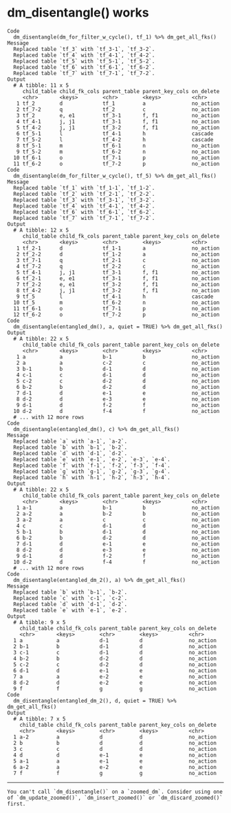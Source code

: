 # dm_disentangle() works

    Code
      dm_disentangle(dm_for_filter_w_cycle(), tf_1) %>% dm_get_all_fks()
    Message
      Replaced table `tf_3` with `tf_3-1`, `tf_3-2`.
      Replaced table `tf_4` with `tf_4-1`, `tf_4-2`.
      Replaced table `tf_5` with `tf_5-1`, `tf_5-2`.
      Replaced table `tf_6` with `tf_6-1`, `tf_6-2`.
      Replaced table `tf_7` with `tf_7-1`, `tf_7-2`.
    Output
      # A tibble: 11 x 5
         child_table child_fk_cols parent_table parent_key_cols on_delete
         <chr>       <keys>        <chr>        <keys>          <chr>    
       1 tf_2        d             tf_1         a               no_action
       2 tf_7-2      q             tf_2         c               no_action
       3 tf_2        e, e1         tf_3-1       f, f1           no_action
       4 tf_4-1      j, j1         tf_3-1       f, f1           no_action
       5 tf_4-2      j, j1         tf_3-2       f, f1           no_action
       6 tf_5-1      l             tf_4-1       h               cascade  
       7 tf_5-2      l             tf_4-2       h               cascade  
       8 tf_5-1      m             tf_6-1       n               no_action
       9 tf_5-2      m             tf_6-2       n               no_action
      10 tf_6-1      o             tf_7-1       p               no_action
      11 tf_6-2      o             tf_7-2       p               no_action
    Code
      dm_disentangle(dm_for_filter_w_cycle(), tf_5) %>% dm_get_all_fks()
    Message
      Replaced table `tf_1` with `tf_1-1`, `tf_1-2`.
      Replaced table `tf_2` with `tf_2-1`, `tf_2-2`.
      Replaced table `tf_3` with `tf_3-1`, `tf_3-2`.
      Replaced table `tf_4` with `tf_4-1`, `tf_4-2`.
      Replaced table `tf_6` with `tf_6-1`, `tf_6-2`.
      Replaced table `tf_7` with `tf_7-1`, `tf_7-2`.
    Output
      # A tibble: 12 x 5
         child_table child_fk_cols parent_table parent_key_cols on_delete
         <chr>       <keys>        <chr>        <keys>          <chr>    
       1 tf_2-1      d             tf_1-1       a               no_action
       2 tf_2-2      d             tf_1-2       a               no_action
       3 tf_7-1      q             tf_2-1       c               no_action
       4 tf_7-2      q             tf_2-2       c               no_action
       5 tf_4-1      j, j1         tf_3-1       f, f1           no_action
       6 tf_2-1      e, e1         tf_3-1       f, f1           no_action
       7 tf_2-2      e, e1         tf_3-2       f, f1           no_action
       8 tf_4-2      j, j1         tf_3-2       f, f1           no_action
       9 tf_5        l             tf_4-1       h               cascade  
      10 tf_5        m             tf_6-2       n               no_action
      11 tf_6-1      o             tf_7-1       p               no_action
      12 tf_6-2      o             tf_7-2       p               no_action
    Code
      dm_disentangle(entangled_dm(), a, quiet = TRUE) %>% dm_get_all_fks()
    Output
      # A tibble: 22 x 5
         child_table child_fk_cols parent_table parent_key_cols on_delete
         <chr>       <keys>        <chr>        <keys>          <chr>    
       1 a           a             b-1          b               no_action
       2 a           a             c-2          c               no_action
       3 b-1         b             d-1          d               no_action
       4 c-1         c             d-1          d               no_action
       5 c-2         c             d-2          d               no_action
       6 b-2         b             d-2          d               no_action
       7 d-1         d             e-1          e               no_action
       8 d-2         d             e-3          e               no_action
       9 d-1         d             f-2          f               no_action
      10 d-2         d             f-4          f               no_action
      # ... with 12 more rows
    Code
      dm_disentangle(entangled_dm(), c) %>% dm_get_all_fks()
    Message
      Replaced table `a` with `a-1`, `a-2`.
      Replaced table `b` with `b-1`, `b-2`.
      Replaced table `d` with `d-1`, `d-2`.
      Replaced table `e` with `e-1`, `e-2`, `e-3`, `e-4`.
      Replaced table `f` with `f-1`, `f-2`, `f-3`, `f-4`.
      Replaced table `g` with `g-1`, `g-2`, `g-3`, `g-4`.
      Replaced table `h` with `h-1`, `h-2`, `h-3`, `h-4`.
    Output
      # A tibble: 22 x 5
         child_table child_fk_cols parent_table parent_key_cols on_delete
         <chr>       <keys>        <chr>        <keys>          <chr>    
       1 a-1         a             b-1          b               no_action
       2 a-2         a             b-2          b               no_action
       3 a-2         a             c            c               no_action
       4 c           c             d-1          d               no_action
       5 b-1         b             d-1          d               no_action
       6 b-2         b             d-2          d               no_action
       7 d-1         d             e-1          e               no_action
       8 d-2         d             e-3          e               no_action
       9 d-1         d             f-2          f               no_action
      10 d-2         d             f-4          f               no_action
      # ... with 12 more rows
    Code
      dm_disentangle(entangled_dm_2(), a) %>% dm_get_all_fks()
    Message
      Replaced table `b` with `b-1`, `b-2`.
      Replaced table `c` with `c-1`, `c-2`.
      Replaced table `d` with `d-1`, `d-2`.
      Replaced table `e` with `e-1`, `e-2`.
    Output
      # A tibble: 9 x 5
        child_table child_fk_cols parent_table parent_key_cols on_delete
        <chr>       <keys>        <chr>        <keys>          <chr>    
      1 a           a             d-1          d               no_action
      2 b-1         b             d-1          d               no_action
      3 c-1         c             d-1          d               no_action
      4 b-2         b             d-2          d               no_action
      5 c-2         c             d-2          d               no_action
      6 d-1         d             e-1          e               no_action
      7 a           a             e-2          e               no_action
      8 d-2         d             e-2          e               no_action
      9 f           f             g            g               no_action
    Code
      dm_disentangle(entangled_dm_2(), d, quiet = TRUE) %>% dm_get_all_fks()
    Output
      # A tibble: 7 x 5
        child_table child_fk_cols parent_table parent_key_cols on_delete
        <chr>       <keys>        <chr>        <keys>          <chr>    
      1 a-2         a             d            d               no_action
      2 b           b             d            d               no_action
      3 c           c             d            d               no_action
      4 d           d             e-1          e               no_action
      5 a-1         a             e-1          e               no_action
      6 a-2         a             e-2          e               no_action
      7 f           f             g            g               no_action

---

    You can't call `dm_disentangle()` on a `zoomed_dm`. Consider using one of `dm_update_zoomed()`, `dm_insert_zoomed()` or `dm_discard_zoomed()` first.

